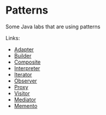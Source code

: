 # Patterns
Some Java labs that are using patterns

Links:
* [Adapter](src/myn/patterns/adapter)
* [Builder](src/myn/patterns/builder)
* [Composite](src/myn/patterns/composite) 
* [Interpreter](src/myn/patterns/interpreter)
* [Iterator](src/myn/patterns/iterator)
* [Observer](src/myn/patterns/observer)
* [Proxy](src/myn/patterns/proxy)
* [Visitor](src/myn/patterns/visitor)
* [Mediator](src/myn/patterns/mediator)
* [Memento](src/myn/patterns/memento)